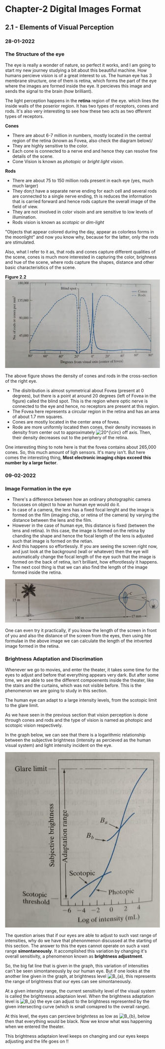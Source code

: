 # Chapter-2 Digital Images Format 

## 2.1 - Elements of Visual Perception

### 28-01-2022 

### The Structure of the eye 
The eye is really a wonder of nature, so perfect it works, and I am going to start my new journey studying a bit about this beautiful machine. How humans percieve
vision is of a great interest to us. The human eye has 3 membrane structure, one of them is retina, which forms the part of the eye where the images are 
formed inside the eye. It percieves this image and sends the signal to the brain (how brilliant). 

The light perception happens in the **retina** region of the eye. which lines the inside walls of the poserior region. It has two types of receptors, cones and rods. It's also very interesting to see how these two acts as two dfferent types of receptors. 

 **Cones**
- There are about 6-7 million in numbers, mostly located in the central region of the retina (known as Fovea, also check the diagram below)/
- They are highly sensitive to the color. 
- Each cone is connected to a nerve end and hence they can resolve fine details of the scene. 
- Cone Vision is known as <i>photopic</i> or <i>bright light vision</i>.

**Rods**
- There are about 75 to 150 million rods present in each eye (yes, much much larger)
- They don;t have a separate nerve ending for each cell and several rods are connected to a single nerve ending, th is reduces the information that is carried forward and hence rods capture the overall image of the field of view. 
- They are not involved in color visoin and are sensitive to low levels of illumination. 
- Rods vision is known as <i>scotopic </i> or <i>dim-light </i>

"Objects that appear colored during the day, appear as colorless forms in the moonlight" and now you know why, because for the latter, only the rods are stimulated. 

Also, what I refer to it as, that rods and cones capture different qualities of the scene, cones is much more interested in capturing the color, brighness and hue of the scene, where rods capture the shapes, distance and other basic characterisitics of the scene. 


**Figure 2.2**
<br>
![](images/figure_2_2.jpeg)

The above figure shows the density of cones and rods in the cross-section of the right eye. 
- The disitribution is almost symmetrical about Fovea (present at 0 degrees), but there is a point at around 20 degrees (left of Fovea in the figure) called the blind spot. This is the region where optic nerve is connected to the eye and hence, no receptors are present at this region. 
- The Fovea here represents a circular region in the retina and has an area of about 1.7 mm squares. 
- Cones are mostly located in the center area of fovea. 
- Rode are more uniformly located then cones, their density increases in density from center out to approximately <img src="https://latex.codecogs.com/svg.image?20^{\circ}" title="20^{\circ}" /> off axis. Then, their density decreases out to the periphery of the retina.

One interesting thing to note here is that the fovea contains about 265,000 cones. So, this much amount of ligh sensors. It's many isn't. But here comes the interesting thing, **Most electronic imaging chips exceed this number by a large factor**.

### 09-02-2022 

### Image Formation in the eye 
- There's a difference between how an ordinary photographic camera focusses on object to how an human eye would do it. 
- In case of a camera, the lens has a fixed focal lenght and the image is formed on the film (imaging chip, or retina of the camera) by varying the distance between the lens and the film. 
- However in the case of human eye, this distance is fixed (between the lens and retina). In this case, the image is formed on the retina by chanding the shape and hence the focal length of the lens is adjusted such that image is formed on the retian. 
- And this happens so effortlessly. If you are seeing the screen right now, and just look at the background (wall or whatever) then the eye will automatically change the focal length of the eye such that the image is formed on the back of retina, isn't brilliant, how efforotlessly it happens. 
- The next cool thing is that we can also find the length of the image formed inside the retina. 

![Figure 2.3](images/figure_2_3.jpeg)

One can even try it practically, if you know the length of the screen in front of you and also the distance of the screen from the eyes, then using hte formulae in the above image we can calculate the length of the intverted image formed in the retina. 


### Brightness Adaptation and Discrimation

Whenever we go to movies, and enter the theater, it takes some time for the eyes to adjust and before that everything appears very dark. But after some time, we are able to see the different compoenents inside the theater, like the stairs and the curtains, which was not visible before. This is the phenomenon we are going to study in this section. 

The human eye can adapt to a large intensity levels, from the scotopic limit to the glare limit. 

As we have seen in the previous section that vision perception is done through cones and rods and the type of vision is named as photopic and scotopic vision respectively. 

In the graph below, we can see that there is a logarithmic relationship between the subjective brightness (intensity as percieved as the human visual system) and light intensity incident on the eye. 

![Figure 2.4](images/figure_2_4.jpeg)

The question arises that if our eyes are able to adjust to such vast range of intensities, why do we have that phenonmenon discussed at the starting of this section. The answer to this the eyes cannot operate on such a vast range **simontaneously**. It accomplished this variation by changing it's overall sensitivity, a phenomenon known as **brightness adjustment**. 

So, the big fat line that is given in the graph, this variation of intensities can't be seen simontaneously by our human eye. But if one looks at the another line given in the graph, at brightness level <img src="https://latex.codecogs.com/svg.image?B_{a}" title="B_{a}" />, this represents the range of brightness that our eyes can see simontaneously. 

At a given intensity range, the current sensitivity level of the visual system is called the brightnesss adaptaion level. When the brightness adaptation level is <img src="https://latex.codecogs.com/svg.image?B_{a}" title="B_{a}" /> the eye can adjust to the brightness represented by the given intersecting curve (which is small comapred to the overall range). 

At this level, the eyes can percieve brighntess as low as <img src="https://latex.codecogs.com/svg.image?B_{a}" title="B_{b}" />, below then that everything would be black. Now we know what was happening when we entered the theater. 

This brightness adaptaion level keeps on changing and our eyes keeps adjusting and the life goes on !! 

